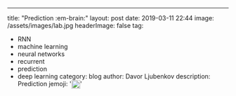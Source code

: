 ---
title: "Prediction :em-brain:"
layout: post
date: 2019-03-11 22:44
image: /assets/images/lab.jpg
headerImage: false
tag:
- RNN
- machine learning
- neural networks
- recurrent
- prediction
- deep learning
category: blog
author: Davor Ljubenkov
description: Prediction
jemoji: '<img class="emoji" title=":em-brain:" alt=":em-brain:" src="https://assets.github.com/images/icons/emoji/unicode/1f9e0.png" height="20" width="20" align="absmiddle">'
